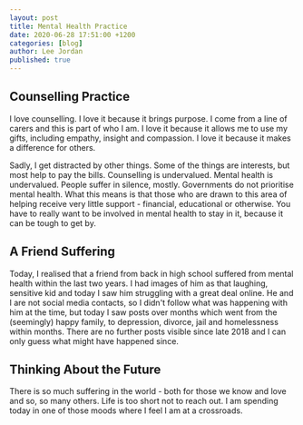 ```yaml
---
layout: post
title: Mental Health Practice
date: 2020-06-28 17:51:00 +1200
categories: [blog]
author: Lee Jordan
published: true
---
```


<h2>Counselling Practice</h2>

<p>I love counselling. I love it because it brings purpose. I come from a line of carers and this is part of who I am. I love it because it allows me to use my gifts, including empathy, insight and compassion. I love it because it makes a difference for others.</p>

<p>Sadly, I get distracted by other things. Some of the things are interests, but most help to pay the bills. Counselling is undervalued. Mental health is undervalued. People suffer in silence, mostly. Governments do not prioritise mental health. What this means is that those who are drawn to this area of helping receive very little support - financial, educational or otherwise. You have to really want to be involved in mental health to stay in it, because it can be tough to get by.</p>

<h2>A Friend Suffering</h2>

<p>Today, I realised that a friend from back in high school suffered from mental health within the last two years. I had images of him as that laughing, sensitive kid and today I saw him struggling with a great deal online. He and I are not social media contacts, so I didn't follow what was happening with him at the time, but today I saw posts over months which went from the (seemingly) happy family, to depression, divorce, jail and homelessness within months. There are no further posts visible since late 2018 and I can only guess what might have happened since.</p>

<h2>Thinking About the Future</h2>

<p>There is so much suffering in the world - both for those we know and love and so, so many others. Life is too short not to reach out. I am spending today in one of those moods where I feel I am at a crossroads.</p>